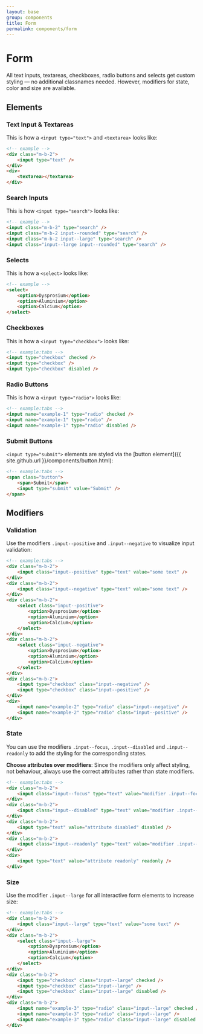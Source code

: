 ```yaml
---
layout: base
group: components
title: Form
permalink: components/form
---
```


# Form

<p class="intro">All text inputs, textareas, checkboxes, radio buttons and selects get custom styling — no additional classnames needed. However, modifiers for state, color and size are available.</p>

## Elements

### Text Input & Textareas

This is how a `<input type="text">` and `<textarea>` looks like:

```html
<!-- example -->
<div class="m-b-2">
    <input type="text" />
</div>
<div>
    <textarea></textarea>
</div>
```

### Search Inputs

This is how `<input type="search">` looks like:

```html
<!-- example -->
<input class="m-b-2" type="search" />
<input class="m-b-2 input--rounded" type="search" />
<input class="m-b-2 input--large" type="search" />
<input class="input--large input--rounded" type="search" />
```

### Selects

This is how a `<select>` looks like:

```html
<!-- example -->
<select>
    <option>Dysprosium</option>
    <option>Aluminium</option>
    <option>Calcium</option>
</select>
```

### Checkboxes

This is how a `<input type="checkbox">` looks like:

```html
<!-- example:tabs -->
<input type="checkbox" checked />
<input type="checkbox" />
<input type="checkbox" disabled />
```

### Radio Buttons

This is how a `<input type="radio">` looks like:

```html
<!-- example:tabs -->
<input name="example-1" type="radio" checked />
<input name="example-1" type="radio" />
<input name="example-1" type="radio" disabled />
```

### Submit Buttons

`<input type="submit">` elements are styled via the [button element]({{ site.github.url }}/components/button.html):

```html
<!-- example:tabs -->
<span class="button">
    <span>Submit</span>
    <input type="submit" value="Submit" />
</span>
```

## Modifiers

### Validation

Use the modifiers `.input--positive` and `.input--negative` to visualize input validation:

```html
<!-- example:tabs -->
<div class="m-b-2">
    <input class="input--positive" type="text" value="some text" />
</div>
<div class="m-b-2">
    <input class="input--negative" type="text" value="some text" />
</div>
<div class="m-b-2">
    <select class="input--positive">
        <option>Dysprosium</option>
        <option>Aluminium</option>
        <option>Calcium</option>
    </select>
</div>
<div class="m-b-2">
    <select class="input--negative">
        <option>Dysprosium</option>
        <option>Aluminium</option>
        <option>Calcium</option>
    </select>
</div>
<div class="m-b-2">
    <input type="checkbox" class="input--negative" />
    <input type="checkbox" class="input--positive" />
</div>
<div>
    <input name="example-2" type="radio" class="input--negative" />
    <input name="example-2" type="radio" class="input--positive" />
</div>
```

### State

You can use the modifiers `.input--focus`, `.input--disabled` and `.input--readonly` to add the styling for the corresponding states.

<p class="hint hint--negative"><b>Choose attributes over modifiers</b>: Since the modifiers only affect styling, not behaviour, always use the correct attributes rather than state modifiers.</p>

```html
<!-- example:tabs -->
<div class="m-b-2">
    <input class="input--focus" type="text" value="modifier .input--focus" />
</div>
<div class="m-b-2">
    <input class="input--disabled" type="text" value="modifier .input--disabled" />
</div>
<div class="m-b-2">
    <input type="text" value="attribute disabled" disabled />
</div>
<div class="m-b-2">
    <input class="input--readonly" type="text" value="modifier .input--readonly" />
</div>
<div>
    <input type="text" value="attribute readonly" readonly />
</div>
```

### Size

Use the modifier `.input--large` for all interactive form elements to increase size:

```html
<!-- example:tabs -->
<div class="m-b-2">
    <input class="input--large" type="text" value="some text" />
</div>
<div class="m-b-2">
    <select class="input--large">
        <option>Dysprosium</option>
        <option>Aluminium</option>
        <option>Calcium</option>
    </select>
</div>
<div class="m-b-2">
    <input type="checkbox" class="input--large" checked />
    <input type="checkbox" class="input--large" />
    <input type="checkbox" class="input--large" disabled />
</div>
<div class="m-b-2">
    <input name="example-3" type="radio" class="input--large" checked />
    <input name="example-3" type="radio" class="input--large" />
    <input name="example-3" type="radio" class="input--large" disabled />
</div>
```
